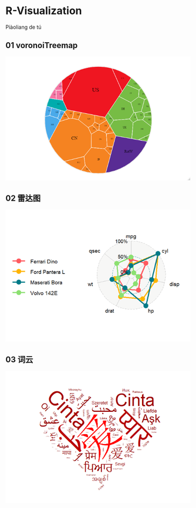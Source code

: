 # R-Visualization
Piàoliang de tú

## 01 voronoiTreemap
[![voronoiTreemap](https://github.com/yuan1615/R-Visualization/blob/master/01%20voronoiTreemap/voronoiTreemap.png)](https://github.com/yuan1615/R-Visualization/tree/master/01%20voronoiTreemap)


## 02 雷达图
[![雷达图](https://github.com/yuan1615/R-Visualization/blob/master/02%20雷达图/雷达图.png)](https://github.com/yuan1615/R-Visualization/tree/master/02%20%E9%9B%B7%E8%BE%BE%E5%9B%BE)

## 03 词云
[![词云](https://github.com/yuan1615/R-Visualization/blob/master/03%20词云/wordcloud.png)](https://github.com/yuan1615/R-Visualization/tree/master/02%20%E9%9B%B7%E8%BE%BE%E5%9B%BE)

